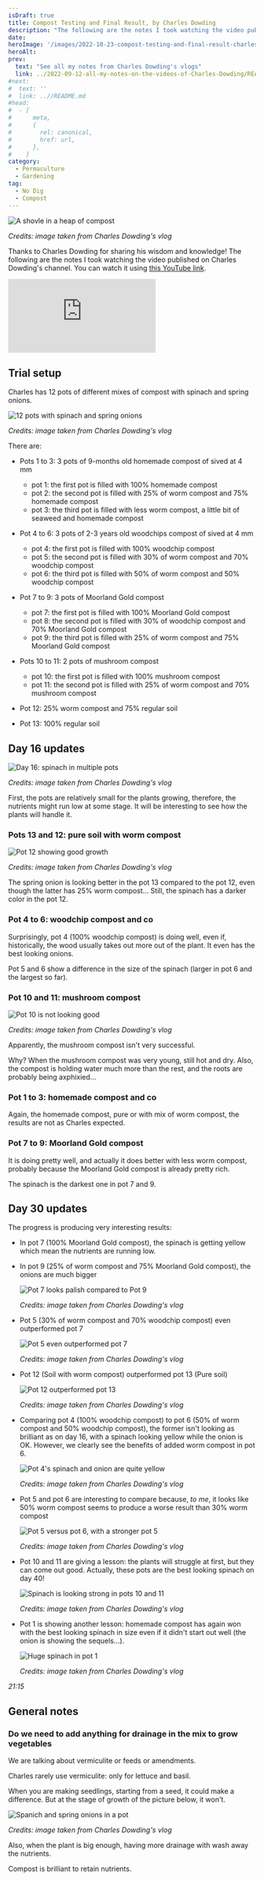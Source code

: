 ```yaml
---
isDraft: true
title: Compost Testing and Final Result, by Charles Dowding
description: "The following are the notes I took watching the video published on Charles Dowding's channel"
date:
heroImage: '/images/2022-10-23-compost-testing-and-final-result-charles-dowding-hero.jpg'
heroAlt:
prev:
  text: "See all my notes from Charles Dowding's vlogs"
  link: ../2022-09-12-all-my-notes-on-the-videos-of-Charles-Dowding/README.md
#next:
#  text: ''
#  link: ..//README.md
#head:
#  - [
#      meta,
#      {
#        rel: canonical,
#        href: url,
#      },
#    ]
category:
  - Permaculture
  - Gardening
tag:
  - No Dig
  - Compost
---
```


![A shovle in a heap of compost](./images/2022-10-23-compost-testing-and-final-result-charles-dowding-hero.jpg)

_Credits: image taken from Charles Dowding's vlog_

Thanks to Charles Dowding for sharing his wisdom and knowledge!
The following are the notes I took watching the video published on Charles Dowding's channel.
You can watch it using [this YouTube link](https://www.youtube.com/watch?v=jt4azBLuJrc).

<!-- markdownlint-disable MD033 -->
<iframe class="newsletter-embed" src="https://thetooltip.substack.com/embed" frameborder="0" scrolling="no"></iframe>

## Trial setup

Charles has 12 pots of different mixes of compost with spinach and spring onions.

![12 pots with spinach and spring onions](./images/12-compost-mixes-to-test-vegetable-growth.jpg)

_Credits: image taken from Charles Dowding's vlog_

There are:

- Pots 1 to 3: 3 pots of 9-months old homemade compost of sived at 4 mm

  - pot 1: the first pot is filled with 100% homemade compost
  - pot 2: the second pot is filled with 25% of worm compost and 75% homemade compost
  - pot 3: the third pot is filled with less worm compost, a little bit of seaweed and homemade compost

- Pot 4 to 6: 3 pots of 2-3 years old woodchips compost of sived at 4 mm

  - pot 4: the first pot is filled with 100% woodchip compost
  - pot 5: the second pot is filled with 30% of worm compost and 70% woodchip compost
  - pot 6: the third pot is filled with 50% of worm compost and 50% woodchip compost

- Pot 7 to 9: 3 pots of Moorland Gold compost

  - pot 7: the first pot is filled with 100% Moorland Gold compost
  - pot 8: the second pot is filled with 30% of woodchip compost and 70% Moorland Gold compost
  - pot 9: the third pot is filled with 25% of worm compost and 75% Moorland Gold compost

- Pots 10 to 11: 2 pots of mushroom compost

  - pot 10: the first pot is filled with 100% mushroom compost
  - pot 11: the second pot is filled with 25% of worm compost and 70% mushroom compost

- Pot 12: 25% worm compost and 75% regular soil
- Pot 13: 100% regular soil

## Day 16 updates

![Day 16: spinach in multiple pots](./images/day-16-hero.jpg)

_Credits: image taken from Charles Dowding's vlog_

First, the pots are relatively small for the plants growing, therefore, the nutrients might run low at some stage.
It will be interesting to see how the plants will handle it.

### Pots 13 and 12: pure soil with worm compost

![Pot 12 showing good growth](./images/day-16-pot-12.jpg)

_Credits: image taken from Charles Dowding's vlog_

The spring onion is looking better in the pot 13 compared to the pot 12, even though the latter has 25% worm compost...
Still, the spinach has a darker color in the pot 12.

### Pot 4 to 6: woodchip compost and co

Surprisingly, pot 4 (100% woodchip compost) is doing well, even if, historically, the wood usually takes out more out of the plant.
It even has the best looking onions.

Pot 5 and 6 show a difference in the size of the spinach (larger in pot 6 and the largest so far).

### Pot 10 and 11: mushroom compost

![Pot 10 is not looking good](./images/day-16-pot-10.jpg)

_Credits: image taken from Charles Dowding's vlog_

Apparently, the mushroom compost isn't very successful.

Why? When the mushroom compost was very young, still hot and dry. Also, the compost is holding water much more than the rest, and the roots are probably being axphixied...

### Pot 1 to 3: homemade compost and co

Again, the homemade compost, pure or with mix of worm compost, the results are not as Charles expected.

### Pot 7 to 9: Moorland Gold compost

It is doing pretty well, and actually it does better with less worm compost, probably because the Moorland Gold compost is already pretty rich.

The spinach is the darkest one in pot 7 and 9.

## Day 30 updates

The progress is producing very interesting results:

- In pot 7 (100% Moorland Gold compost), the spinach is getting yellow which mean the nutrients are running low.
- In pot 9 (25% of worm compost and 75% Moorland Gold compost), the onions are much bigger

  ![Pot 7 looks palish compared to Pot 9](./images/day-40-pot7-vs-pot9.jpg)

  _Credits: image taken from Charles Dowding's vlog_

- Pot 5 (30% of worm compost and 70% woodchip compost) even outperformed pot 7

  ![Pot 5 even outperformed pot 7](./images/day-40-pot7-vs-pot5.jpg)

  _Credits: image taken from Charles Dowding's vlog_

- Pot 12 (Soil with worm compost) outperformed pot 13 (Pure soil)

  ![Pot 12 outperformed pot 13](./images/day-40-pot12-vs-pot13.jpg)

  _Credits: image taken from Charles Dowding's vlog_

- Comparing pot 4 (100% woodchip compost) to pot 6 (50% of worm compost and 50% woodchip compost), the former isn't looking as brilliant as on day 16, with a spinach looking yellow while the onion is OK. However, we clearly see the benefits of added worm compost in pot 6.

  ![Pot 4's spinach and onion are quite yellow](./images/day-40-pot4-vs-pot6.jpg)

  _Credits: image taken from Charles Dowding's vlog_

- Pot 5 and pot 6 are interesting to compare because, _to me_, it looks like 50% worm compost seems to produce a worse result than 30% worm compost

  ![Pot 5 versus pot 6, with a stronger pot 5](./images/day-40-pot5-vs-pot6.jpg)

  _Credits: image taken from Charles Dowding's vlog_

- Pot 10 and 11 are giving a lesson: the plants will struggle at first, but they can come out good. Actually, these pots are the best looking spinach on day 40!

  ![Spinach is looking strong in pots 10 and 11](./images/day-40-pot10-vs-pot11.jpg)

  _Credits: image taken from Charles Dowding's vlog_

- Pot 1 is showing another lesson: homemade compost has again won with the best looking spinach in size even if it didn't start out well (the onion is showing the sequels...).

  ![Huge spinach in pot 1](./images/day-40-pot1.jpg)

  _Credits: image taken from Charles Dowding's vlog_

_21:15_

## General notes

### Do we need to add anything for drainage in the mix to grow vegetables

We are talking about vermiculite or feeds or amendments.

Charles rarely use vermiculite: only for lettuce and basil.

When you are making seedlings, starting from a seed, it could make a difference. But at the stage of growth of the picture below, it won't.

![Spanich and spring onions in a pot](./images/spinach-in-a-pot.jpg)

_Credits: image taken from Charles Dowding's vlog_

Also, when the plant is big enough, having more drainage with wash away the nutrients.

Compost is brilliant to retain nutrients.
